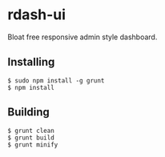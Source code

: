 #  rdash-ui

Bloat free responsive admin style dashboard.

## Installing

```
$ sudo npm install -g grunt
$ npm install
```

## Building

```
$ grunt clean
$ grunt build
$ grunt minify
```
